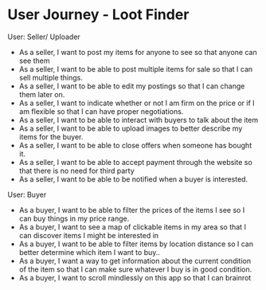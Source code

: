 # User Journey - Loot Finder

User: Seller/ Uploader
- As a seller, I want to post my items for anyone to see so that anyone can see them
- As a seller, I want to be able to post multiple items for sale so that I can sell multiple things.
- As a seller, I want to be able to edit my postings so that I can change them later on.
- As a seller, I want to indicate whether or not I am firm on the price or if I am flexible so that I can have proper negotiations.
- As a seller, I want to be able to interact with buyers to talk about the item
- As a seller, I want to be able to upload images to better describe my items for the buyer.
- As a seller, I want to be able to close offers when someone has bought it.
- As a seller, I want to be able to accept payment through the website so that there is no need for third party 
- As a seller, I want to be able to be notified when a buyer is interested.

User: Buyer

- As a buyer, I want to be able to filter the prices of the items I see so I can buy things in my price range.
- As a buyer, I want to see a map of clickable items in my area so that I can discover items I might be interested in
- As a buyer, I want to be able to filter items by location distance so I can better determine which item I want to buy..
- As a buyer, I want a way to get information about the current condition of the item so that I can make sure whatever I buy is in good condition.
- As a buyer, I want to scroll mindlessly on this app so that I can brainrot
